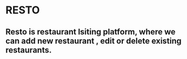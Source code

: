# RESTO

## Resto is restaurant lsiting platform, where we can add new restaurant , edit or delete existing restaurants.
